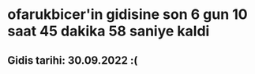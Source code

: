 # ofarukbicer'in gidisine son 6 gun 10 saat 45 dakika 58 saniye kaldi

## Gidis tarihi: 30.09.2022 :(